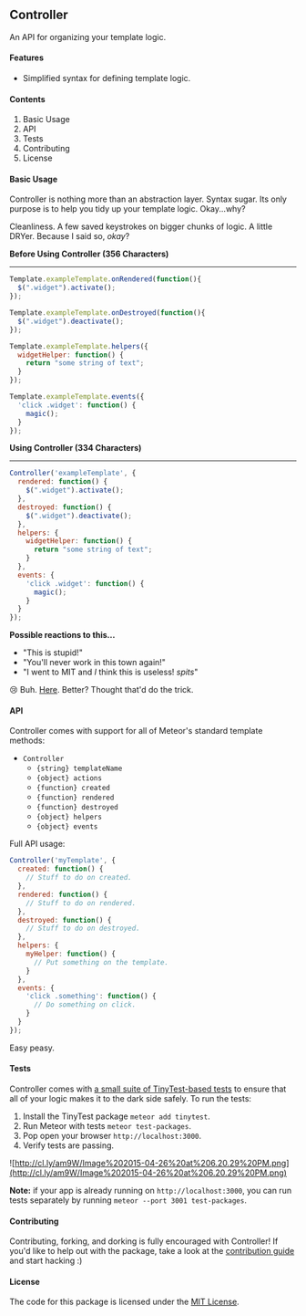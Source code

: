 ## Controller
An API for organizing your template logic.

#### Features
- Simplified syntax for defining template logic.

#### Contents

1. Basic Usage
2. API
3. Tests
4. Contributing
5. License

#### Basic Usage
Controller is nothing more than an abstraction layer. Syntax sugar. Its only purpose is to help you tidy up your template logic. Okay...why?

Cleanliness. A few saved keystrokes on bigger chunks of logic. A little DRYer. Because I said so, _okay_?

**Before Using Controller (356 Characters)**

---
```js
Template.exampleTemplate.onRendered(function(){
  $(".widget").activate();
});

Template.exampleTemplate.onDestroyed(function(){
  $(".widget").deactivate();
});

Template.exampleTemplate.helpers({
  widgetHelper: function() {
    return "some string of text";
  }
});

Template.exampleTemplate.events({
  'click .widget': function() {
    magic();
  }
});
```

**Using Controller (334 Characters)**

---
```js
Controller('exampleTemplate', {
  rendered: function() {
    $(".widget").activate();
  },
  destroyed: function() {
    $(".widget").deactivate();
  },
  helpers: {
    widgetHelper: function() {
      return "some string of text";
    }
  },
  events: {
    'click .widget': function() {
      magic();
    }
  }
});
```

**Possible reactions to this...**

- "This is stupid!"
- "You'll never work in this town again!"
- "I went to MIT and _I_ think this is useless! _spits_"

:cry: Buh. [Here](http://www.snickers.com/Resources/images/nutrition/products/large/1_Snickers.jpg). Better? Thought that'd do the trick.

#### API
Controller comes with support for all of Meteor's standard template methods:

- `Controller`
   - `{string} templateName`
   - `{object} actions`
    - `{function} created`
    - `{function} rendered`
    - `{function} destroyed`
    - `{object} helpers`
    - `{object} events`

Full API usage:

```js
Controller('myTemplate', {
  created: function() {
    // Stuff to do on created.
  },
  rendered: function() {
    // Stuff to do on rendered.
  },
  destroyed: function() {
    // Stuff to do on destroyed.
  },
  helpers: {
    myHelper: function() {
      // Put something on the template.
    }
  },
  events: {
    'click .something': function() {
      // Do something on click.
    }
  }
});
```
Easy peasy.

#### Tests
Controller comes with [a small suite of TinyTest-based tests](https://github.com/themeteorchef/controller/tree/master/tests) to ensure that all of your logic makes it to the dark side safely. To run the tests:

1. Install the TinyTest package `meteor add tinytest`.
2. Run Meteor with tests `meteor test-packages`.
3. Pop open your browser `http://localhost:3000`.
4. Verify tests are passing.

![http://cl.ly/am9W/Image%202015-04-26%20at%206.20.29%20PM.png](http://cl.ly/am9W/Image%202015-04-26%20at%206.20.29%20PM.png)

**Note:** if your app is already running on `http://localhost:3000`, you can run tests separately by running `meteor --port 3001 test-packages`.

#### Contributing
Contributing, forking, and dorking is fully encouraged with Controller! If you'd like to help out with the package, take a look at the [contribution guide](https://github.com/themeteorchef/controller/wiki/Contribution-Guide) and start hacking :)

#### License
The code for this package is licensed under the [MIT License](http://opensource.org/licenses/MIT).
